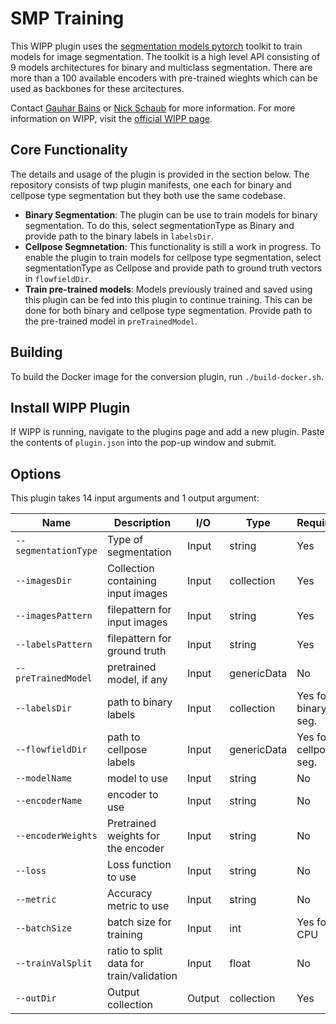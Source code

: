 # SMP Training

This WIPP plugin uses the [segmentation models pytorch](https://github.com/qubvel/segmentation_models.pytorch) toolkit to train models for image segmentation. The toolkit is a high level API consisting of 9 models architectures for binary and multiclass segmentation. There are more than a 100 available encoders with pre-trained wieghts which can be used as backbones for these arcitectures. 
  
Contact [Gauhar Bains](mailto:gauhar.bains@labshare.org) or [Nick Schaub](mailto:nick.schaub@labshare.org) for more information.
For more information on WIPP, visit the [official WIPP page](https://isg.nist.gov/deepzoomweb/software/wipp).

## Core Functionality
The details and usage of the plugin is provided in the section below. The repository consists of twp plugin manifests, one each for binary and cellpose type segmentation but they both use the same codebase. 
 
- **Binary Segmentation**: The plugin can be use to train models for binary segmentation. To do this, select segmentationType as Binary and provide path to the binary labels in `labelsDir`.
- **Cellpose Segmnetation**: This functionality is still a work in progress. To enable the plugin to train models for cellpose type segmentation, select segmentationType as Cellpose and provide path to ground truth vectors in `flowfieldDir`. 
- **Train pre-trained models**: Models previously trained and saved using this plugin can be fed into this plugin to continue training. This can be done for both binary and cellpose type segmentation. Provide path to the pre-trained model in `preTrainedModel`. 


## Building

To build the Docker image for the conversion plugin, run
`./build-docker.sh`.

## Install WIPP Plugin

If WIPP is running, navigate to the plugins page and add a new plugin. Paste the contents of `plugin.json` into the pop-up window and submit.

## Options

This plugin takes 14 input arguments and 1 output argument:

| Name          | Description             | I/O    | Type   | Required | Default |
|---------------|-------------------------|--------|--------|----------|---------|
| `--segmentationType` | Type of segmentation | Input | string | Yes | - |
| `--imagesDir` | Collection containing input images | Input | collection | Yes | - |
| `--imagesPattern` | filepattern for input images | Input | string | Yes | - |
| `--labelsPattern` | filepattern for ground truth | Input | string | Yes | - |
| `--preTrainedModel` | pretrained model, if any| Input | genericData | No | None |
| `--labelsDir` | path to binary labels | Input | collection | Yes for binary seg. | - |
| `--flowfieldDir` | path to cellpose labels | Input | genericData | Yes for cellpose seg. | - |
| `--modelName` | model to use | Input | string | No | unet|
| `--encoderName` | encoder to use | Input | string | No | resnet34|
| `--encoderWeights` | Pretrained weights for the encoder | Input | string | No | Random|
| `--loss` | Loss function to use | Input | string | No | Dice |
| `--metric` | Accuracy metric to use | Input | string | No | IoU |
| `--batchSize` | batch size for training | Input | int | Yes for CPU | max for GPU|
| `--trainValSplit` | ratio to split data for train/validation | Input | float | No | 0.7 |
| `--outDir` | Output collection | Output | collection | Yes | -|

